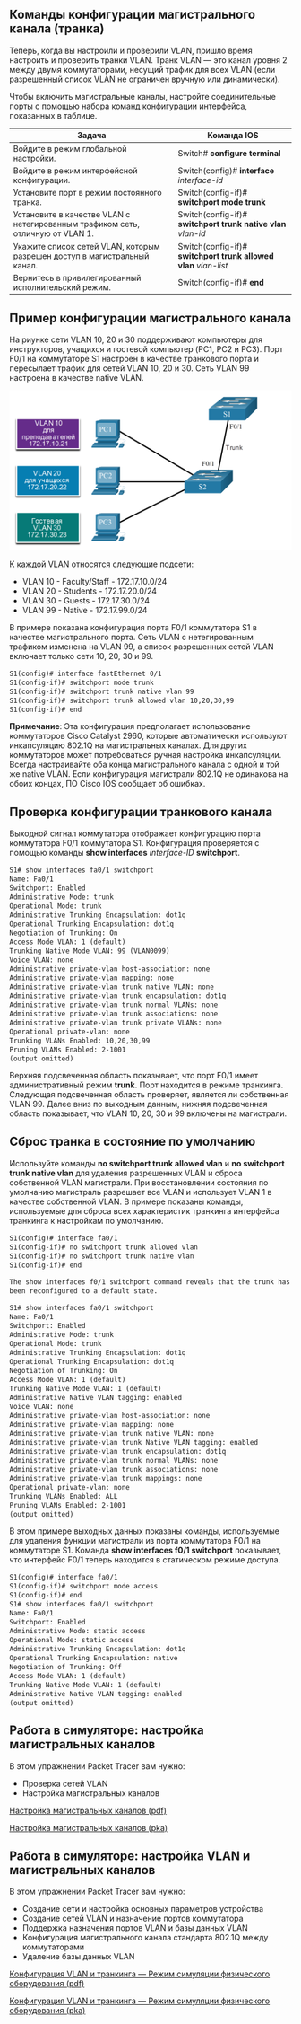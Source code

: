 <!-- 3.4.1 -->
## Команды конфигурации магистрального канала (транка)

Теперь, когда вы настроили и проверили VLAN, пришло время настроить и проверить транки VLAN. Транк VLAN — это канал уровня 2 между двумя коммутаторами, несущий трафик для всех VLAN (если разрешенный список VLAN не ограничен вручную или динамически).

Чтобы включить магистральные каналы, настройте соединительные порты с помощью набора команд конфигурации интерфейса, показанных в таблице.

| Задача | Команда IOS |
| --- | --- |
| Войдите в режим глобальной настройки. | Switch# **configure terminal** |
| Войдите в режим интерфейсной конфигурации. | Switch(config)# **interface** _interface-id_ |
| Установите порт в режим постоянного транка. | Switch(config-if)# **switchport mode trunk** |
| Установите в качестве VLAN с нетегированным трафиком сеть, отличную от VLAN 1. | Switch(config-if)# **switchport trunk native vlan** _vlan-id_ |
| Укажите список сетей VLAN, которым разрешен доступ в магистральный канал. | Switch(config-if)# **switchport trunk allowed vlan** _vlan-list_ |
| Вернитесь в привилегированный исполнительский режим. | Switch(config-if)# **end** |

<!-- 3.4.2 -->
## Пример конфигурации магистрального канала

На риунке сети VLAN 10, 20 и 30 поддерживают компьютеры для инструкторов, учащихся и гостевой компьютер (PC1, PC2 и PC3). Порт F0/1 на коммутаторе S1 настроен в качестве транкового порта и пересылает трафик для сетей VLAN 10, 20 и 30. Сеть VLAN 99 настроена в качестве native VLAN.

![](./assets/3.4.2.png)
<!-- /courses/srwe-dl/af9ea784-34fe-11eb-b1b2-9b1b0c1f7e0d/afb5d905-34fe-11eb-b1b2-9b1b0c1f7e0d/assets/c9a46d40-1c27-11ea-af09-3b2e6521927c.svg -->

К каждой VLAN относятся следующие подсети:

* VLAN 10 - Faculty/Staff - 172.17.10.0/24 
* VLAN 20 - Students - 172.17.20.0/24
* VLAN 30 - Guests - 172.17.30.0/24
* VLAN 99 - Native - 172.17.99.0/24

В примере показана конфигурация порта F0/1 коммутатора S1 в качестве магистрального порта. Сеть VLAN с нетегированным трафиком изменена на VLAN 99, а список разрешенных сетей VLAN включает только сети 10, 20, 30 и 99.

```
S1(config)# interface fastEthernet 0/1
S1(config-if)# switchport mode trunk
S1(config-if)# switchport trunk native vlan 99
S1(config-if)# switchport trunk allowed vlan 10,20,30,99
S1(config-if)# end
```

**Примечание**: Эта конфигурация предполагает использование коммутаторов Cisco Catalyst 2960, которые автоматически используют инкапсуляцию 802.1Q на магистральных каналах. Для других коммутаторов может потребоваться ручная настройка инкапсуляции. Всегда настраивайте оба конца магистрального канала с одной и той же native VLAN. Если конфигурация магистрали 802.1Q не одинакова на обоих концах, ПО Cisco IOS сообщает об ошибках.

<!-- 3.4.3 -->
## Проверка конфигурации транкового канала

Выходной сигнал коммутатора отображает конфигурацию порта коммутатора F0/1 коммутатора S1. Конфигурация проверяется с помощью команды **show interfaces** _interface-ID_ **switchport**.

```
S1# show interfaces fa0/1 switchport
Name: Fa0/1
Switchport: Enabled
Administrative Mode: trunk
Operational Mode: trunk
Administrative Trunking Encapsulation: dot1q
Operational Trunking Encapsulation: dot1q
Negotiation of Trunking: On
Access Mode VLAN: 1 (default)
Trunking Native Mode VLAN: 99 (VLAN0099)
Voice VLAN: none
Administrative private-vlan host-association: none 
Administrative private-vlan mapping: none 
Administrative private-vlan trunk native VLAN: none
Administrative private-vlan trunk encapsulation: dot1q
Administrative private-vlan trunk normal VLANs: none
Administrative private-vlan trunk associations: none
Administrative private-vlan trunk private VLANs: none 
Operational private-vlan: none
Trunking VLANs Enabled: 10,20,30,99
Pruning VLANs Enabled: 2-1001
(output omitted)
```

Верхняя подсвеченная область показывает, что порт F0/1 имеет административный режим **trunk**. Порт находится в режиме транкинга. Следующая подсвеченная область проверяет, является ли собственная VLAN 99. Далее вниз по выходным данным, нижняя подсвеченная область показывает, что VLAN 10, 20, 30 и 99 включены на магистрали.

<!-- 3.4.4 -->
## Сброс транка в состояние по умолчанию

Используйте команды **no switchport trunk allowed vlan** и **no switchport trunk native vlan** для удаления разрешенных VLAN и сброса собственной VLAN магистрали. При восстановлении состояния по умолчанию магистраль разрешает все VLAN и использует VLAN 1 в качестве собственной VLAN. В примере показаны команды, используемые для сброса всех характеристик транкинга интерфейса транкинга к настройкам по умолчанию.

```
S1(config)# interface fa0/1
S1(config-if)# no switchport trunk allowed vlan
S1(config-if)# no switchport trunk native vlan
S1(config-if)# end
```

```
The show interfaces f0/1 switchport command reveals that the trunk has been reconfigured to a default state.
```

```
S1# show interfaces fa0/1 switchport
Name: Fa0/1
Switchport: Enabled
Administrative Mode: trunk
Operational Mode: trunk
Administrative Trunking Encapsulation: dot1q
Operational Trunking Encapsulation: dot1q
Negotiation of Trunking: On
Access Mode VLAN: 1 (default) 
Trunking Native Mode VLAN: 1 (default)
Administrative Native VLAN tagging: enabled
Voice VLAN: none
Administrative private-vlan host-association: none 
Administrative private-vlan mapping: none 
Administrative private-vlan trunk native VLAN: none
Administrative private-vlan trunk Native VLAN tagging: enabled
Administrative private-vlan trunk encapsulation: dot1q
Administrative private-vlan trunk normal VLANs: none
Administrative private-vlan trunk associations: none
Administrative private-vlan trunk mappings: none
Operational private-vlan: none
Trunking VLANs Enabled: ALL
Pruning VLANs Enabled: 2-1001
(output omitted)
```

В этом примере выходных данных показаны команды, используемые для удаления функции магистрали из порта коммутатора F0/1 на коммутаторе S1. Команда **show interfaces f0/1 switchport** показывает, что интерфейс F0/1 теперь находится в статическом режиме доступа.

```
S1(config)# interface fa0/1
S1(config-if)# switchport mode access
S1(config-if)# end
S1# show interfaces fa0/1 switchport
Name: Fa0/1
Switchport: Enabled
Administrative Mode: static access
Operational Mode: static access
Administrative Trunking Encapsulation: dot1q
Operational Trunking Encapsulation: native
Negotiation of Trunking: Off
Access Mode VLAN: 1 (default)
Trunking Native Mode VLAN: 1 (default)
Administrative Native VLAN tagging: enabled
(output omitted)
```

<!-- 3.4.5 -->
## Работа в симуляторе: настройка магистральных каналов

В этом упражнении Packet Tracer вам нужно:

* Проверка сетей VLAN
* Настройка магистральных каналов

[Настройка магистральных каналов (pdf)](./assets/3.4.5-packet-tracer---configure-trunks_ru-RU.pdf)

[Настройка магистральных каналов (pka)](./assets/3.4.5-packet-tracer---configure-trunks_ru-RU.pka)

<!-- 3.4.6 -->
## Работа в симуляторе: настройка VLAN и магистральных каналов

В этом упражнении Packet Tracer вам нужно:

* Создание сети и настройка основных параметров устройства
* Создание сетей VLAN и назначение портов коммутатора
* Поддержка назначения портов VLAN и базы данных VLAN
*  Конфигурация магистрального канала стандарта 802.1Q между коммутаторами
* Удаление базы данных VLAN 

[Конфигурация VLAN и транкинга — Режим симуляции физического оборудования (pdf)](./assets/3.4.6-packet-tracer---configure-vlans-and-trunking---physical-mode_ru-RU.pdf)

[Конфигурация VLAN и транкинга — Режим симуляции физического оборудования (pka)](./assets/3.4.6-packet-tracer---configure-vlans-and-trunking---physical-mode_ru-RU.pka)